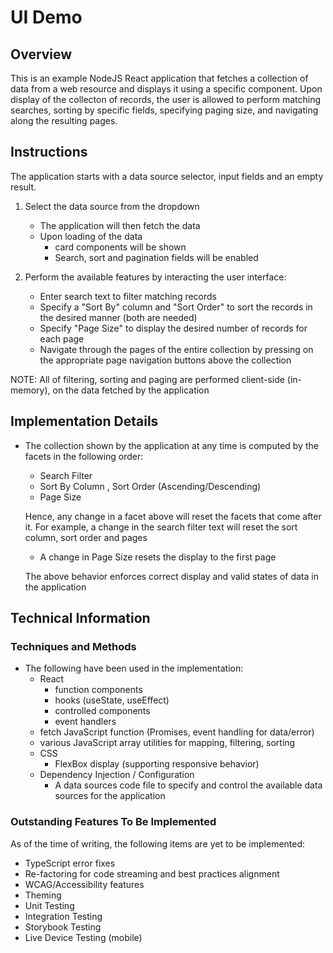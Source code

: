 # UI Demo

## Overview

This is an example NodeJS React application that fetches a collection of data from a web resource and displays it using a specific component.  Upon display of the collecton of records, the user is allowed to perform matching searches, sorting by specific fields, specifying paging size, and navigating along the resulting pages.

## Instructions

The application starts with a data source selector, input fields and an empty result.

1. Select the data source from the dropdown

    - The application will then fetch the data
    - Upon loading of the data
        - card components will be shown
        - Search, sort and pagination fields will be enabled

2. Perform the available features by interacting the user interface:

    - Enter search text to filter matching records
    - Specify a "Sort By" column and "Sort Order" to sort the records in the desired manner (both are needed)
    - Specify "Page Size" to display the desired number of records for each page
    - Navigate through the pages of the entire collection by pressing on the appropriate page navigation buttons above the collection

NOTE:
All of filtering, sorting and paging are performed client-side (in-memory), on the data fetched by the application

## Implementation Details

- The collection shown by the application at any time is computed by the facets in the following order:
    - Search Filter
    - Sort By Column , Sort Order (Ascending/Descending)
    - Page Size

    Hence, any change in a facet above will reset the facets that come after it.  For example, a change in the search filter text will reset the sort column, sort order and pages
    - A change in Page Size resets the display to the first page

    The above behavior enforces correct display and valid states of data in the application
     
## Technical Information

### Techniques and Methods

- The following have been used in the implementation:
    - React
        - function components
        - hooks (useState, useEffect)
        - controlled components
        - event handlers
    - fetch JavaScript function (Promises, event handling for data/error)
    - various JavaScript array utilities for mapping, filtering, sorting
    - CSS
        - FlexBox display (supporting responsive behavior)
    - Dependency Injection / Configuration
        - A data sources code file to specify and control the available data sources for the application

### Outstanding Features To Be Implemented

As of the time of writing, the following items are yet to be implemented:

- TypeScript error fixes
- Re-factoring for code streaming and best practices alignment
- WCAG/Accessibility features
- Theming
- Unit Testing
- Integration Testing
- Storybook Testing
- Live Device Testing (mobile)

